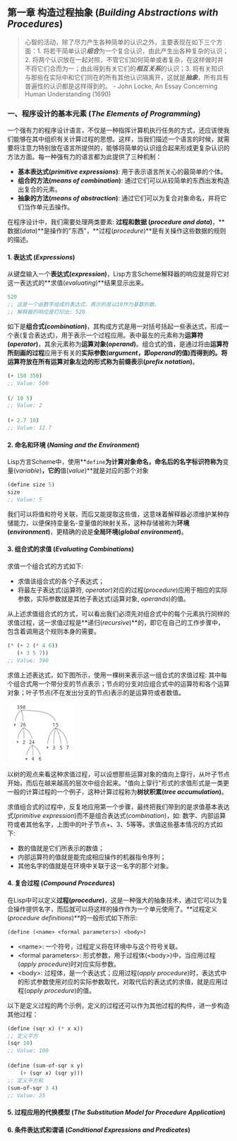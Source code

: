 ## 第一章 构造过程抽象 (*Building Abstractions with Procedures*)

> 心智的活动，除了尽力产生各种简单的认识之外，主要表现在如下三个方面：1. 将若干简单认识***组合***为一个复合认识，由此产生出各种复杂的认识；2. 将两个认识放在一起对照，不管它们如何简单或者复杂，在这样做时并不将它们合而为一；由此得到有关它们的***相互关系***的认识；3. 将有关知识与那些在实际中和它们同在的所有其他认识隔离开，这就是***抽象***，所有具有普遍性的认识都是这样得到的。
                                                                - John Locke, An Essay Concerning Human Understanding (1690)

### 一、程序设计的基本元素 (*The Elements of Programming*)

一个强有力的程序设计语言，不仅是一种指挥计算机执行任务的方式，还应该使我们能够在其中组织有关计算过程的思想。这样，当我们描述一个语言的时候，就需要将注意力特别放在语言所提供的，能够将简单的认识组合起来形成更复杂认识的方法方面。每一种强有力的语言都为此提供了三种机制：

* **基本表达式(*primitive expressions*)**: 用于表示语言所关心的最简单的个体。
* **组合的方法(*means of combination*)**: 通过它们可以从较简单的东西出发构造出复合的元素。
* **抽象的方法(*means of abstraction*)**: 通过它们可以为复合对象命名，并将它们当作单元去操作。

在程序设计中，我们需要处理两类要素: **过程和数据 (*procedure and data*)**，**数据(*data*)**是操作的"东西"，**过程(*procedure*)**是有关操作这些数据的规则的描述。

#### 1. 表达式 (*Expressions*)

从键盘输入一个**表达式(*expression*)**，Lisp方言Scheme解释器的响应就是将它对这一表达式的**求值(*evaluating*)**结果显示出来。

```lisp
520
;; 这是一个由数字组成的表达式，表示的是以10作为基数的数。
;; 解释器的响应是打印出: 520
```

如下是**组合式(*combination*)**，其构成方式是用一对括号括起一些表达式，形成一个表(复合表达式)，用于表示一个过程应用。表中最左的元素称为**运算符(*operator*)**，其余元素称为**运算对象(*operand*)**。组合式的值，是通过将由**运算符所刻画的过程**应用于有关的**实际参数(*argument*，即*operand*的值)**而得到的。将运算符放在所有运算对象左边的形式称为**前缀表示(*prefix notation*)**。

```lisp
(+ 150 350)
;; Value: 500

(/ 10 5)
;; Value: 2

(+ 2.7 10)
;; Value: 12.7
```

#### 2. 命名和环境 (*Naming and the Environment*)

Lisp方言Scheme中，使用**`define`**为计算对象命名，命名后的名字标识符称为**变量(*variable*)**，它的**值(*value*)**就是对应的那个对象

```lisp
(define size 5)
size
;; Value: 5
```

我们可以将值和符号关联，而后又能提取这些值，这意味着解释器必须维护某种存储能力，以便保持变量名-变量值的映射关系，这种存储被称为**环境(*environment*)**，更精确的说是**全局环境(*global environment*)**。

#### 3. 组合式的求值 (*Evaluating Combinations*)

求值一个组合式的方式如下:

* 求值该组合式的各个子表达式；
* 将最左子表达式(运算符, *operator*)对应的过程(*procedure*)应用于相应的实际参数，实际参数就是其他子表达式(运算对象, *operands*)的值。

从上述求值组合式的方式，可以看出我们必须先对组合式中的每个元素执行同样的求值过程，这一求值过程是**递归(*recursive*)**的，即它在自己的工作步骤中，包含着调用这个规则本身的需要。

```lisp
(* (+ 2 (* 4 6))
   (+ 3 5 7))
;; Value: 390
```
求值上述表达式，如下图所示，使用一棵树来表示这一组合式的求值过程: 其中每个组合式用一个带分支的节点表示；节点的分支对应组合式中的运算符和各个运算对象；叶子节点(不在发出分支的节点)表示的是运算符或者数值。

![Evaluating Combinations](./_Attachments/EvaluatingCombinations.png)

以树的观点来看这种求值过程，可以设想那些运算对象的值向上穿行，从叶子节点开始，而后在越来越高的层次中组合起来。"值向上穿行"形式的求值形式是一类更一般的计算过程的一个例子，这种计算过程称为**树状积累(*tree accumulation*)**。

求值组合式的过程中，反复地应用第一个步骤，最终把我们带到的是求值基本表达式(*primitive expression*)而不是组合表达式(*combination*)，如: 数字、内部运算符或者其他名字，上图中的叶子节点+、3、5等等。求值这些基本情况的方式如下:

* 数的值就是它们所表示的数值；
* 内部运算符的值就是能完成相应操作的机器指令序列；
* 其他名字的值就是在环境中关联于这一名字的那个对象。

#### 4. 复合过程 (*Compound Procedures*)

在Lisp中可以定义**过程(*procedure*)**，这是一种强大的抽象技术，通过它可以为复合操作提供名字，而后就可以将这样的操作作为一个单元使用了。**过程定义(*procedure definitions*)**的一般形式如下所示:

```lisp
(define (<name> <formal parameters>) <body>)
```

* \<name>: 一个符号，过程定义将在环境中与这个符号关联。
* \<formal parameters>: 形式参数，用于过程体(\<body>)中，当应用过程(*apply procedure*)时对应实际参数。
* \<body>: 过程体，是一个表达式；应用过程(*apply procedure*)时，表达式中的形式参数使用对应的实际参数取代，对取代后的表达式的求值，就是应用过程(*apply procedure*)的值。

以下是定义过程的两个示例，定义的过程还可以作为其他过程的构件，进一步构造其他过程：

```lisp
(define (sqr x) (* x x))
;; 定义平方
(sqr 10)
;; Value: 100

(define (sum-of-sqr x y)
    (+ (sqr x) (sqr y)))
;; 定义平方和
(sum-of-sqr 3 4)
;; Value: 25
```

#### 5. 过程应用的代换模型 (*The Substitution Model for Procedure Application*)



#### 6. 条件表达式和谓语 (*Conditional Expressions and Predicates*)






